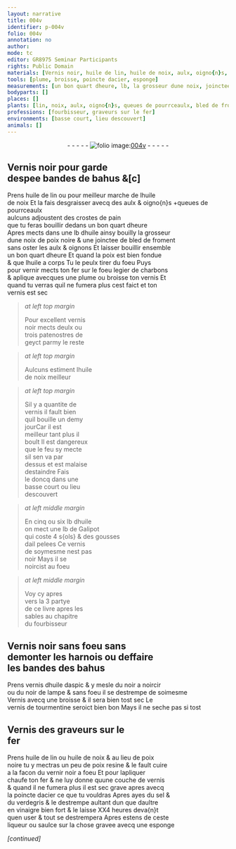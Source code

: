 ```yaml
---
layout: narrative
title: 004v
identifier: p-004v
folio: 004v
annotation: no
author:
mode: tc
editor: GR8975 Seminar Participants
rights: Public Domain
materials: [Vernis noir, huile de lin, huile de noix, aulx, oigno{n}s, queues de pourrceaulx, crostes de pain, huile, poix noire, bled de froment, oignons, poix, fer, charbons, vernis, vernis noir, geyct, Galipot, gousses dail pelees, vernis dhuile daspic, noir a noircir, noir de lampe, Vernis, vernis de tourmentine, Vernis des graveurs sur le fer, poix resine, vernir noir, acier, sel, verdegris, vinaigre bien fort]
tools: [plume, broisse, poincte dacier, esponge]
measurements: [un bon quart dheure, lb, la grosseur dune noix, joinctee, patenostres, un demy jour, heures]
bodyparts: []
places: []
plants: [lin, noix, aulx, oigno{n}s, queues de pourrceaulx, bled de froment, oignons, ail, aspic]
professions: [fourbisseur, graveurs sur le fer]
environments: [basse court, lieu descouvert]
animals: []
---
```


<div class="folio" align="center">- - - - - <a href="http://gallica.bnf.fr/ark:/12148/btv1b10500001g/f14.image" target="_blank"><img src="https://cu-mkp.github.io/2017-workshop-edition/assets/photo-icon.png" alt="folio image: " style="display:inline-block; margin-bottom:-3px;"/>004v</a> - - - - - </div>  
  

## <span class="m">Vernis noir</span> pour garde<br/> despee bandes de bahus &[c]

 
Prens <span class="m">huile de <span class="pa">lin</span></span> ou pour meilleur marche de l<span class="m">huile<br/> de <span class="pa">noix</span></span> Et la fais desgraisser avecq des <span class="m"><span class="pa">aulx</span></span> & <span class="del"><span class="m"><span class="pa">oigno{n}s</span></span></span> <span class="add">\+<span class="m"><span class="pa">queues de pourrceaulx</span></span><br/> aulcuns adjoustent des <span class="m">crostes de pain</span></span><br/> que tu feras bouillir dedans <span class="ms"><span class="tmp">un bon quart dheure</span></span><br/> Apres mects dans une <span class="ms">lb</span> d<span class="m">huile</span> ainsy bouilly <span class="ms">la grosseur<br/> dune <span class="pa">noix</span></span> de <span class="m">poix noire</span> & une <span class="ms">joinctee</span> de <span class="m"><span class="pa">bled de froment</span></span><br/> sans oster les <span class="m"><span class="pa">aulx</span></span> & <span class="m"><span class="pa">oignons</span></span> Et laisser bouillir ensemble<br/> <span class="ms"><span class="tmp">un bon quart dheure</span></span> Et quand la <span class="m">poix</span> est bien fondue<br/> & que l<span class="m">huile</span> a corps Tu le peulx tirer du foeu Puys<br/> pour vernir mects ton <span class="m">fer</span> sur le foeu legier de <span class="m">charbons</span><br/> & aplique avecques une <span class="tl">plume</span> ou <span class="tl">broisse</span> ton <span class="m">vernis</span> Et<br/> quand tu verras quil ne fumera plus cest faict et ton<br/> <span class="m">vernis</span> est sec
 
> *at left top margin*
> 
> 
>   Pour excellent <span class="m">vernis<br/> noir</span> mects deulx ou <br/> trois <span class="ms">patenostres</span> de<br/> <span class="m">geyct</span> parmy le reste
 
> *at left top margin*
> 
> 
>   Aulcuns estiment l<span class="m">huile<br/> de <span class="pa">noix</span></span> meilleur
 
> *at left top margin*
> 
> 
>   Sil y a quantite de<br/> <span class="m">vernis</span> il fault bien<br/> quil bouille <span class="ms"><span class="tmp">un demy<br/> jour</span></span>Car il est<br/> meilleur tant plus il<br/> boult Il est dangereux<br/> que le feu sy mecte<br/> sil sen va par<br/> dessus et est malaise<br/> destaindre Fais<br/> le doncq dans une <br/> <span class="env">basse court</span> ou <span class="env">lieu<br/> descouvert</span>
 
> *at left middle margin*
> 
> 
>   En cinq ou six <span class="ms">lb</span> d<span class="m">huile</span><br/> on mect une <span class="ms">lb</span> de <span class="m">Galipot</span><br/> qui coste 4 <span class="cn">s{ols}</span> & des <span class="m">gousses<br/> d<span class="pa">ail</span> pelees</span> Ce <span class="m">vernis</span><br/> de soymesme nest pas<br/> noir Mays il se<br/> noircist au foeu
 
> *at left middle margin*
> 
> 
>   Voy cy apres<br/> vers la 3 partye<br/> de ce livre apres les<br/> sables au chapitre<br/> du <span class="pro">fourbisseur</span>
 
 
  

## <span class="m">Vernis noir</span> sans foeu sans<br/> demonter les harnois ou deffaire<br/> les bandes des bahus

 
Prens <span class="m">vernis dhuile d<span class="pa">aspic</span></span> & y mesle du <span class="m">noir a noircir</span><br/> ou du <span class="m">noir de lampe</span> & sans foeu il se destrempe de soimesme<br/> <span class="m">Vernis</span> avecq une <span class="tl">broisse</span> & il sera bien tost sec Le<br/> <span class="m">vernis de tourmentine</span> seroict bien bon Mays il ne seche pas si tost
 
 
  

## <span class="m">Vernis des <span class="pro">graveurs sur le<br/> fer</span></span>

 
Prens <span class="m">huile de <span class="pa">lin</span></span> ou <span class="m">huile de <span class="pa">noix</span></span> & au lieu de <span class="m">poix<br/> noire</span> tu y mectras un peu de <span class="m">poix resine</span> & le fault cuire<br/> a la facon du <span class="m">vernir noir</span> a foeu Et pour lapliquer<br/> chaufe ton <span class="m">fer</span> & ne luy donne quune couche de <span class="m">vernis</span><br/> & quand il ne fumera plus il est sec grave apres avecq<br/> la <span class="tl">poincte d<span class="m">acier</span></span> ce que tu vouldras Apres <span class="add">ayes</span> du <span class="m">sel</span> &<br/> du <span class="m">verdegris</span> & le destrempe aultant dun que daultre<br/> en <span class="m">vinaigre bien fort</span> & le laisse XX4 <span class="ms"><span class="tmp">heures</span></span> deva{n}t<br/> quen user & tout se destrempera Apres estens de ceste<br/> liqueur ou saulce sur la chose gravee avecq une <span class="tl">esponge</span>
 
*[continued]*
 
